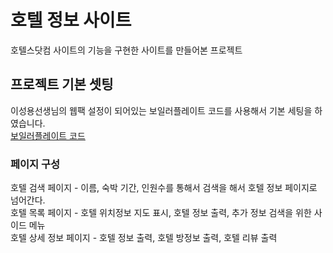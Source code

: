 # 호텔 정보 사이트

호텔스닷컴 사이트의 기능을 구현한 사이트를 만들어본 프로젝트

## 프로젝트 기본 셋팅

이성용선생님의 웹팩 설정이 되어있는 보일러플레이트 코드를 사용해서 기본 세팅을 하였습니다.\
[보일러플레이트 코드](https://github.com/sssssqew/react-webpack)

### 페이지 구성

호텔 검색 페이지 - 이름, 숙박 기간, 인원수를 통해서 검색을 해서 호텔 정보 페이지로 넘어간다.\
호텔 목록 페이지 - 호텔 위치정보 지도 표시, 호텔 정보 출력, 추가 정보 검색을 위한 사이드 메뉴\
호텔 상세 정보 페이지 - 호텔 정보 출력, 호텔 방정보 출력, 호텔 리뷰 출력
